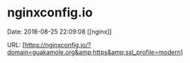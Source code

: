 # nginxconfig.io

Date: 2018-08-25 22:09:08
[[nginx]]

URL: [https://nginxconfig.io/?domain=guakamole.org&amp;https&amp;ssl_profile=modern]

